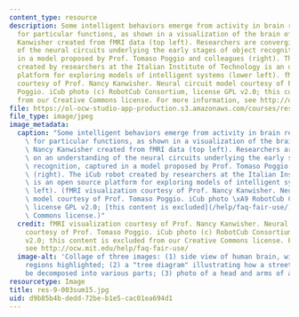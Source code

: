 ```yaml
---
content_type: resource
description: Some intelligent behaviors emerge from activity in brain regions specialized
  for particular functions, as shown in a visualization of the brain of Prof. Nancy
  Kanwisher created from fMRI data (top left). Researchers are converging on an understanding
  of the neural circuits underlying the early stages of object recognition, captured
  in a model proposed by Prof. Tomaso Poggio and colleagues (right). The iCub robot
  created by researchers at the Italian Institute of Technology is an open source
  platform for exploring models of intelligent systems (lower left). fMRI visualization
  courtesy of Prof. Nancy Kanwisher. Neural circuit model courtesy of Prof. Tomaso
  Poggio. iCub photo (c) RobotCub Consortium, license GPL v2.0; this content is excluded
  from our Creative Commons license. For more information, see http://ocw.mit.edu/help/faq-fair-use/
file: https://ol-ocw-studio-app-production.s3.amazonaws.com/courses/res-9-003-brains-minds-and-machines-summer-course-summer-2015/d9b85b4bdedd72beb1e5cac01ea694d1_res-9-003sum15.jpg
file_type: image/jpeg
image_metadata:
  caption: "Some intelligent behaviors emerge from activity in brain regions specialized\
    \ for particular functions, as shown in a visualization of the brain of Prof.\
    \ Nancy Kanwisher created from fMRI data (top left). Researchers are converging\
    \ on an understanding of the neural circuits underlying the early stages of object\
    \ recognition, captured in a model proposed by Prof. Tomaso Poggio and colleagues\
    \ (right). The iCub robot created by researchers at the Italian Institute of Technology\
    \ is an open source platform for exploring models of intelligent systems (lower\
    \ left). (fMRI visualization courtesy of Prof. Nancy Kanwisher. Neural circuit\
    \ model courtesy of Prof. Tomaso Poggio. iCub photo \xA9 RobotCub Consortium,\
    \ license GPL v2.0; [this content is excluded](/help/faq-fair-use/) from our Creative\
    \ Commons license.)"
  credit: fMRI visualization courtesy of Prof. Nancy Kanwisher. Neural circuit model
    courtesy of Prof. Tomaso Poggio. iCub photo (c) RobotCub Consortium, license GPL
    v2.0; this content is excluded from our Creative Commons license. For more information,
    see http://ocw.mit.edu/help/faq-fair-use/
  image-alt: 'Collage of three images: (1) side view of human brain, with several
    regions highlighted; (2) a "tree diagram" illustrating how a street scene can
    be decomposed into various parts; (3) photo of a head and arms of a humanoid robot.'
resourcetype: Image
title: res-9-003sum15.jpg
uid: d9b85b4b-dedd-72be-b1e5-cac01ea694d1
---
```

